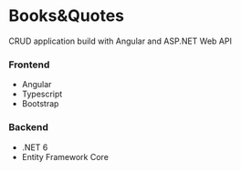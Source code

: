 # Books&Quotes

CRUD application build with Angular and ASP.NET Web API

### Frontend

- Angular
- Typescript
- Bootstrap

### Backend

- .NET 6
- Entity Framework Core
